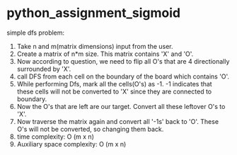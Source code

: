 # python_assignment_sigmoid

simple dfs problem:
1. Take n and m(matrix dimensions) input from the user.
2. Create a matrix of n*m size. This matrix contains 'X' and 'O'.
3. Now according to question, we need to flip all O's that are 4 directionally surrounded by 'X'.
4. call DFS from each cell on the boundary of the board which contains 'O'.
5. While performing Dfs, mark all the cells(O's) as -1. -1 indicates that these cells will not be converted to 'X' since they are connected to boundary.
6. Now the O's that are left are our target. Convert all these leftover O's to 'X'.
7. Now traverse the matrix again and convert all '-1s' back to 'O'. These O's will not be converted, so changing them back.
8. time complexity: O (m x n)
9. Auxiliary space complexity: O (m x n)
